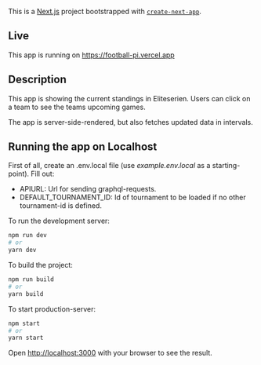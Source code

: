 This is a [Next.js](https://nextjs.org/) project bootstrapped with [`create-next-app`](https://github.com/vercel/next.js/tree/canary/packages/create-next-app).

## Live
This app is running on https://football-pi.vercel.app

## Description
This app is showing the current standings in Eliteserien. Users can click on a team to see the teams upcoming games.

The app is server-side-rendered, but also fetches updated data in intervals.


## Running the app on Localhost
First of all, create an .env.local file (use _example.env.local_ as a starting-point).
Fill out:
- APIURL: Url for sending graphql-requests.
- DEFAULT_TOURNAMENT_ID: Id of tournament to be loaded if no other tournament-id is defined.

To run the development server:

```bash
npm run dev
# or
yarn dev
```

To build the project:

```bash
npm run build
# or
yarn build
```

To start production-server:

```bash
npm start
# or
yarn start
```

Open [http://localhost:3000](http://localhost:3000) with your browser to see the result.
